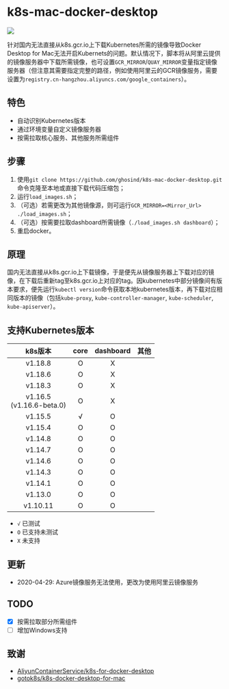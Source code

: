 # k8s-mac-docker-desktop

![](https://github.com/ghosind/k8s-mac-docker-desktop/workflows/shellcheck/badge.svg)

针对国内无法直接从k8s.gcr.io上下载Kubernetes所需的镜像导致Docker Desktop for Mac无法开启Kubernets的问题。默认情况下，脚本将从阿里云提供的镜像服务器中下载所需镜像，也可设置`GCR_MIRROR`/`QUAY_MIRROR`变量指定镜像服务器（但注意其需要指定完整的路径，例如使用阿里云的GCR镜像服务，需要设置为`registry.cn-hangzhou.aliyuncs.com/google_containers`）。

## 特色

- 自动识别Kubernetes版本
- 通过环境变量自定义镜像服务器
- 按需拉取核心服务、其他服务所需组件

## 步骤

1. 使用`git clone https://github.com/ghosind/k8s-mac-docker-desktop.git`命令克隆至本地或直接下载代码压缩包；
2. 运行`load_images.sh`；
3. （可选）若需更改为其他镜像源，则可运行`GCR_MIRROR=<Mirror_Url> ./load_images.sh`；
4. （可选）按需要拉取dashboard所需镜像（`./load_images.sh dashboard`）；
5. 重启docker。

## 原理

国内无法直接从k8s.gcr.io上下载镜像，于是便先从镜像服务器上下载对应的镜像，在下载后重新tag至k8s.gcr.io上对应的tag。因kubernetes中部分镜像间有版本要求，便先运行`kubectl version`命令获取本地kubernetes版本，再下载对应相同版本的镜像（包括`kube-proxy`, `kube-controller-manager`, `kube-scheduler`, `kube-apiserver`）。

## 支持Kubernetes版本

| k8s版本 | core | dashboard | 其他 |
|:------:|:----:|:---------:|:----:|
| v1.18.8 | O | X | |
| v1.18.6 | O | X | |
| v1.18.3 | O | X | |
| v1.16.5<br/>(v1.16.6-beta.0) | O | X | |
| v1.15.5 | √ | O | |
| v1.15.4 | O | O | |
| v1.14.8 | O | O | |
| v1.14.7 | O | O | |
| v1.14.6 | O | O | |
| v1.14.3 | O | O | |
| v1.14.1 | O | O | |
| v1.13.0 | O | O | |
| v1.10.11 | O | O | |

- `√` 已测试
- `O` 已支持未测试
- `X` 未支持

## 更新

- 2020-04-29: Azure镜像服务无法使用，更改为使用阿里云镜像服务

## TODO

- [X] 按需拉取部分所需组件
- [ ] 增加Windows支持

## 致谢

- [AliyunContainerService/k8s-for-docker-desktop](https://github.com/AliyunContainerService/k8s-for-docker-desktop)
- [gotok8s/k8s-docker-desktop-for-mac](https://github.com/gotok8s/k8s-docker-desktop-for-mac)
